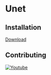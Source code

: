 # Unet

## Installation

[Download](PC)

## Contributing
[![Youtube](https://img.youtube.com/vi/zDVqgUyejmA/0.jpg)](https://www.youtube.com/watch?v=zDVqgUyejmA)
